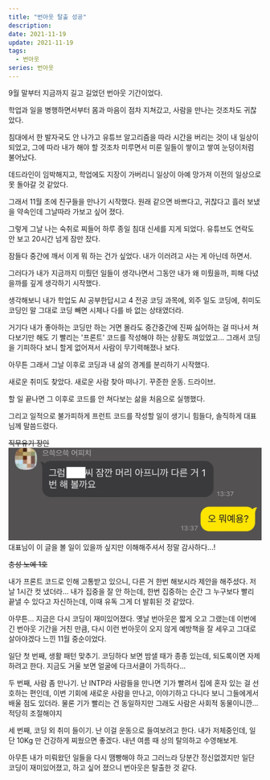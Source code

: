 ```yaml
---
title: "번아웃 탈출 성공"
description:
date: 2021-11-19
update: 2021-11-19
tags:
  - 번아웃
series: 번아웃
---
```


9월 말부터 지금까지 길고 길었던 번아웃 기간이었다.

학업과 일을 병행하면서부터 몸과 마음이 점차 지쳐갔고, 사람을 만나는 것조차도 귀찮았다.

침대에서 한 발자국도 안 나가고 유튜브 알고리즘을 따라 시간을 버리는 것이 내 일상이 되었고, 그에 따라 내가 해야 할 것조차 미루면서 미룬 일들이 쌓이고 쌓여 눈덩이처럼 불어났다.

데드라인이 임박해지고, 학업에도 지장이 가버리니 일상이 아예 망가져 이전의 일상으로 못 돌아갈 것 같았다.

그래서 11월 초에 친구들을 만나기 시작했다. 원래 같으면 바쁘다고, 귀찮다고 흘러 보냈을 약속인데 그날따라 가보고 싶어 졌다.

그렇게 그날 나는 숙취로 찌들어 하루 종일 침대 신세를 지게 되었다. 유튜브도 연락도 안 보고 20시간 넘게 잠만 잤다.

잠들다 중간에 깨서 이게 뭐 하는 건가 싶었다. 내가 이러려고 사는 게 아닌데 하면서.

그러다가 내가 지금까지 미뤘던 일들이 생각나면서 그동안 내가 왜 미뤘을까, 피해 다녔을까를 깊게 생각하기 시작했다.

생각해보니 내가 학업도 AI 공부한답시고 4 전공 코딩 과목에, 외주 일도 코딩에, 취미도 코딩인 말 그대로 코딩 빼면 시체나 다를 바 없는 상태였더라.

거기다 내가 좋아하는 코딩만 하는 거면 몰라도 중간중간에 진짜 싫어하는 걸 떠나서 쳐다보기만 해도 기 빨리는 '프론트' 코드를 작성해야 하는 상황도 껴있었고... 그래서 코딩을 기피하다 보니 할게 없어져서 사람이 무기력해졌나 보다.

아무튼 그래서 그날 이후로 코딩과 내 삶의 경계를 분리하기 시작했다.

새로운 취미도 찾았다. 새로운 사람 찾아 떠나기. 꾸준한 운동. 드라이브.

할 일 끝나면 그 이후로 코드를 안 쳐다보는 삶을 처음으로 실행했다.

그리고 일적으로 불가피하게 프런트 코드를 작성할 일이 생기니 힘들다, 솔직하게 대표님께 말씀드렸다.

~~직무유기 장인~~
![이럴때 뭘 하라고 하실까 하면서 행복하더라](talk.png)
대표님이 이 글을 볼 일이 있을까 싶지만 이해해주셔서 정말 감사하다...!

~~충성 노예 1호~~

내가 프론트 코드로 인해 고통받고 있으니, 다른 거 한번 해보시라 제안을 해주셨다. 저 날 1시간 컷 냈더라... 내가 집중을 잘 안 하는데, 한번 집중하는 순간 그 누구보다 빨리 끝낼 수 있다고 자신하는데, 이때 유독 그게 더 발휘된 것 같았다.

아무튼... 지금은 다시 코딩이 재미있어졌다. 옛날 번아웃은 짧게 오고 그랬는데 이번에 긴 번아웃 기간을 거친 만큼, 다시 이런 번아웃이 오지 않게 예방책을 잘 세우고 그대로 살아야겠다 느낀 11월 중순이었다.

일단 첫 번째, 생활 패턴 맞추기. 코딩하다 보면 밤샐 때가 종종 있는데, 되도록이면 자제하려고 한다. 지금도 거울 보면 얼굴에 다크서클이 가득하다...

두 번째, 사람 좀 만나기. 난 INTP라 사람들을 만나면 기가 빨려서 집에 혼자 있는 걸 선호하는 편인데, 이번 기회에 새로운 사람을 만나고, 이야기하고 다니다 보니 그들에게서 배울 점도 있더라. 물론 기가 빨리는 건 동일하지만 그래도 사람은 사회적 동물이니깐... 적당히 조절해야지

세 번째, 코딩 외 취미 들이기. 난 이걸 운동으로 들여보려고 한다. 내가 저체중인데, 일단 10Kg 만 건강하게 찌웠으면 좋겠다. 내년 여름 때 상의 탈의하고 수영해보게.

아무튼 내가 미뤄왔던 일들을 다시 땜빵해야 하고 그러느라 당분간 정신없겠지만 일단 코딩이 재미있어졌고, 하고 싶어 졌으니 번아웃은 탈출한 것 같다.
